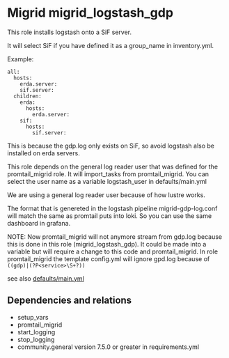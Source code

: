 # Migrid migrid\_logstash\_gdp

This role installs logstash onto a SiF server.

It will select SiF if you have defined it as a group_name in inventory.yml. 

Example:
```
all:
  hosts:
    erda.server:
    sif.server:
  children: 
    erda:
      hosts:
        erda.server:
    sif:
      hosts:
        sif.server:
```

This is because the gdp.log only exists on SiF, so avoid logstash also be installed on erda servers.

This role depends on the general log reader user that was defined for the promtail_migrid role. It will import_tasks from promtail_migrid. You can select the user name as a variable logstash_user in defaults/main.yml 

We are using a general log reader user because of how lustre works.

The format that is genereted in the logstash pipeline migrid-gdp-log.conf will match the same as promtail puts into loki. So you can use the same dashboard in grafana. 

NOTE: Now promtail_migrid will not anymore stream from gdp.log because this is done in this role (migrid\_logstash\_gdp). It could be made into a variable but will require a change to this code and promtail\_migrid. In role promtail_migrid the template config.yml will ignore gpd.log because of ```((gdp)|(?P<service>\S+?))```

see also [defaults/main.yml](./defaults/main.yml)

Dependencies and relations 
------------

* setup\_vars
* promtail\_migrid
* start\_logging
* stop\_logging
* community.general version 7.5.0 or greater in requirements.yml